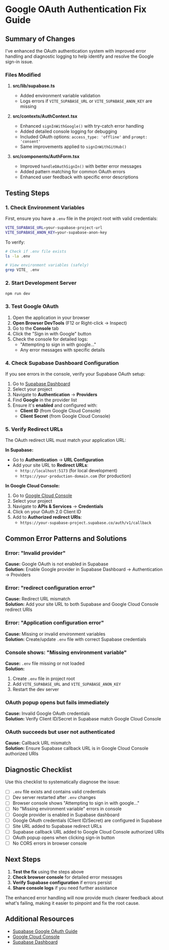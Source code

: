 # Google OAuth Authentication Fix Guide

## Summary of Changes

I've enhanced the OAuth authentication system with improved error handling and diagnostic logging to help identify and resolve the Google sign-in issue.

### Files Modified

1. **src/lib/supabase.ts**

   - Added environment variable validation
   - Logs errors if `VITE_SUPABASE_URL` or `VITE_SUPABASE_ANON_KEY` are missing

2. **src/contexts/AuthContext.tsx**

   - Enhanced `signInWithGoogle()` with try-catch error handling
   - Added detailed console logging for debugging
   - Included OAuth options: `access_type: 'offline'` and `prompt: 'consent'`
   - Same improvements applied to `signInWithGitHub()`

3. **src/components/AuthForm.tsx**
   - Improved `handleOAuthSignIn()` with better error messages
   - Added pattern matching for common OAuth errors
   - Enhanced user feedback with specific error descriptions

## Testing Steps

### 1. Check Environment Variables

First, ensure you have a `.env` file in the project root with valid credentials:

```bash
VITE_SUPABASE_URL=your-supabase-project-url
VITE_SUPABASE_ANON_KEY=your-supabase-anon-key
```

To verify:

```bash
# Check if .env file exists
ls -la .env

# View environment variables (safely)
grep VITE_ .env
```

### 2. Start Development Server

```bash
npm run dev
```

### 3. Test Google OAuth

1. Open the application in your browser
2. **Open Browser DevTools** (F12 or Right-click → Inspect)
3. Go to the **Console** tab
4. Click the "Sign in with Google" button
5. Check the console for detailed logs:
   - "Attempting to sign in with google..."
   - Any error messages with specific details

### 4. Check Supabase Dashboard Configuration

If you see errors in the console, verify your Supabase OAuth setup:

1. Go to [Supabase Dashboard](https://supabase.com/dashboard)
2. Select your project
3. Navigate to **Authentication** → **Providers**
4. Find **Google** in the provider list
5. Ensure it's **enabled** and configured with:
   - **Client ID** (from Google Cloud Console)
   - **Client Secret** (from Google Cloud Console)

### 5. Verify Redirect URLs

The OAuth redirect URL must match your application URL:

**In Supabase:**

- Go to **Authentication** → **URL Configuration**
- Add your site URL to **Redirect URLs**:
  - `http://localhost:5173` (for local development)
  - `https://your-production-domain.com` (for production)

**In Google Cloud Console:**

1. Go to [Google Cloud Console](https://console.cloud.google.com)
2. Select your project
3. Navigate to **APIs & Services** → **Credentials**
4. Click on your OAuth 2.0 Client ID
5. Add to **Authorized redirect URIs**:
   - `https://your-supabase-project.supabase.co/auth/v1/callback`

## Common Error Patterns and Solutions

### Error: "Invalid provider"

**Cause:** Google OAuth is not enabled in Supabase  
**Solution:** Enable Google provider in Supabase Dashboard → Authentication → Providers

### Error: "redirect configuration error"

**Cause:** Redirect URL mismatch  
**Solution:** Add your site URL to both Supabase and Google Cloud Console redirect URIs

### Error: "Application configuration error"

**Cause:** Missing or invalid environment variables  
**Solution:** Create/update `.env` file with correct Supabase credentials

### Console shows: "Missing environment variable"

**Cause:** `.env` file missing or not loaded  
**Solution:**

1. Create `.env` file in project root
2. Add `VITE_SUPABASE_URL` and `VITE_SUPABASE_ANON_KEY`
3. Restart the dev server

### OAuth popup opens but fails immediately

**Cause:** Invalid Google OAuth credentials  
**Solution:** Verify Client ID/Secret in Supabase match Google Cloud Console

### OAuth succeeds but user not authenticated

**Cause:** Callback URL mismatch  
**Solution:** Ensure Supabase callback URL is in Google Cloud Console authorized URIs

## Diagnostic Checklist

Use this checklist to systematically diagnose the issue:

- [ ] `.env` file exists and contains valid credentials
- [ ] Dev server restarted after `.env` changes
- [ ] Browser console shows "Attempting to sign in with google..."
- [ ] No "Missing environment variable" errors in console
- [ ] Google provider is enabled in Supabase dashboard
- [ ] Google OAuth credentials (Client ID/Secret) are configured in Supabase
- [ ] Site URL added to Supabase redirect URLs
- [ ] Supabase callback URL added to Google Cloud Console authorized URIs
- [ ] OAuth popup opens when clicking sign-in button
- [ ] No CORS errors in browser console

## Next Steps

1. **Test the fix** using the steps above
2. **Check browser console** for detailed error messages
3. **Verify Supabase configuration** if errors persist
4. **Share console logs** if you need further assistance

The enhanced error handling will now provide much clearer feedback about what's failing, making it easier to pinpoint and fix the root cause.

## Additional Resources

- [Supabase Google OAuth Guide](https://supabase.com/docs/guides/auth/social-login/auth-google)
- [Google Cloud Console](https://console.cloud.google.com)
- [Supabase Dashboard](https://supabase.com/dashboard)
